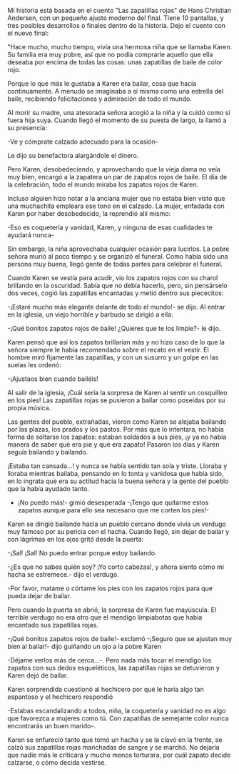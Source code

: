 Mi historia está basada en el cuento "Las zapatillas rojas" de  Hans Christian Andersen, con un pequeño ajuste moderno del final.
Tiene 10 pantallas, y tres posibles desarrollos o finales dentro de la historia. 
Dejo el cuento con el nuevo final: 

"Hace mucho, mucho tiempo, vivía una hermosa niña que se llamaba Karen. Su familia era muy pobre, así que no podía comprarle aquello que ella deseaba por encima de todas las cosas: unas zapatillas de baile de color rojo.

Porque lo que más le gustaba a Karen era bailar, cosa que hacía continuamente. A menudo se imaginaba a sí misma como una estrella del baile, recibiendo felicitaciones y admiración de todo el mundo.

Al morir su madre, una atesorada señora acogió a la niña y la cuidó como si fuera hija suya. Cuando llegó el momento de su puesta de largo, la llamó a su presencia:

-Ve y cómprate calzado adecuado para la ocasión-

Le dijo su benefactora alargándole el dinero.

Pero Karen, desobedeciendo, y aprovechando que la vieja dama no veía muy bien, encargó a la zapatera un par de zapatos rojos de baile. El día de la celebración, todo el mundo miraba los zapatos rojos de Karen.

Incluso alguien hizo notar a la anciana mujer que no estaba bien visto que una muchachita empleara ese tono en el calzado. La mujer, enfadada con Karen por haber desobedecido, la reprendió allí mismo:

-Eso es coquetería y vanidad, Karen, y ninguna de esas cualidades te ayudará nunca-

Sin embargo, la niña aprovechaba cualquier ocasión para lucirlos. La pobre señora murió al poco tiempo y se organizó el funeral. Como había sido una persona muy buena, llegó gente de todas partes para celebrar el funeral.

Cuando Karen se vestía para acudir, vio los zapatos rojos con su charol brillando en la oscuridad. Sabía que no debía hacerlo, pero, sin pensárselo dos veces, cogió las zapatillas encantadas y metió dentro sus piececitos:

-¡Estaré mucho más elegante delante de todo el mundo!- se dijo. Al entrar en la iglesia, un viejo horrible y barbudo se dirigió a ella:

-¡Qué bonitos zapatos rojos de baile! ¿Quieres que te los limpie?- le dijo.

Karen pensó que así los zapatos brillarían más y no hizo caso de lo que la señora siempre le había recomendado sobre el recato en el vestir. El hombre miró fijamente las zapatillas, y con un susurro y un golpe en las suelas les ordenó:

-¡Ajustaos bien cuando bailéis!

Al salir de la iglesia, ¡Cuál sería la sorpresa de Karen al sentir un cosquilleo en los pies! Las zapatillas rojas se pusieron a bailar como poseídas por su propia música.

Las gentes del pueblo, extrañadas, vieron como Karen se alejaba bailando por las plazas, los prados y los pastos. Por más que lo intentara, no había forma de soltarse los zapatos: estaban soldados a sus pies, ¡y ya no había manera de saber qué era pie y qué era zapato! Pasaron los días y Karen seguía bailando y bailando.

¡Estaba tan cansada...! y nunca se había sentido tan sola y triste. Lloraba y lloraba mientras bailaba, pensando en lo tonta y vanidosa que había sido, en lo ingrata que era su actitud hacia la buena señora y la gente del pueblo que la había ayudado tanto.

- ¡No puedo más!- gimió desesperada -¡Tengo que quitarme estos zapatos aunque para ello sea necesario que me corten los pies!-

Karen se dirigió bailando hacia un pueblo cercano donde vivía un verdugo muy famoso por su pericia con el hacha. Cuando llegó, sin dejar de bailar y con lágrimas en los ojos gritó desde la puerta:

-¡Sal! ¡Sal! No puedo entrar porque estoy bailando.

-¿Es que no sabes quién soy? ¡Yo corto cabezas!, y ahora siento cómo mi hacha se estremece.- dijo el verdugo.

-Por favor, matame o córtame los pies con los zapatos rojos para que pueda dejar de bailar.

Pero cuando la puerta se abrió, la sorpresa de Karen fue mayúscula. El terrible verdugo no era otro que el mendigo limpiabotas que había encantado sus zapatillas rojas.

-¡Qué bonitos zapatos rojos de baile!- exclamó -¡Seguro que se ajustan muy bien al bailar!- dijo guiñando un ojo a la pobre Karen

-Déjame verlos más de cerca...-. Pero nada más tocar el mendigo los zapatos con sus dedos esqueléticos, las zapatillas rojas se detuvieron y Karen dejó de bailar.

Karen sorprendida cuestionó al hechicero por qué le haría algo tan espantoso y el hechicero respondió

-Estabas escandalizando a todos, niña, la coquetería y vanidad no es algo que favorezca a mujeres como tú. Con zapatillas de semejante color nunca encontrarás un buen marido-.

Karen se enfureció tanto que tomó un hacha y se la clavó en la frente, se calzó sus zapatillas rojas manchadas de sangre y se marchó. No dejaría que nadie más le criticara y mucho menos torturara, por cuál zapato decide calzarse, o cómo decida vestirse. 
